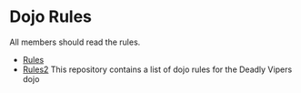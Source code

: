 Dojo Rules
==========
All members should read the rules.
* [Rules](https://github.com/deadlyvipers)
* [Rules2](https://github.com/deadlyvipers)
This repository contains a list of dojo rules for the Deadly Vipers dojo


